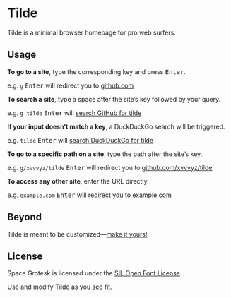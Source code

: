 # Tilde

Tilde is a minimal browser homepage for pro web surfers.

## Usage

**To go to a site**, type the corresponding key and press <kbd>Enter</kbd>.

e.g. `g` <kbd>Enter</kbd> will redirect you to [github.com](https://github.com)

**To search a site**, type a space after the site&rsquo;s key followed by your
query.

e.g. `g tilde` <kbd>Enter</kbd> will
[search GitHub for tilde](https://github.com/search?q=tilde)

**If your input doesn&rsquo;t match a key**, a DuckDuckGo search will be
triggered.

e.g. `tilde` <kbd>Enter</kbd> will
[search DuckDuckGo for tilde](https://duckduckgo.com/?q=tilde)

**To go to a specific path on a site**, type the path after the site&rsquo;s
key.

e.g. `g/xvvvyz/tilde` <kbd>Enter</kbd> will redirect you to
[github.com/xvvvyz/tilde](https://github.com/xvvvyz/tilde)

**To access any other site**, enter the URL directly.

e.g. `example.com` <kbd>Enter</kbd> will redirect you to
[example.com](https://example.com)

## Beyond

Tilde is meant to be customized&mdash;[make it yours!](index.html)

## License

Space Grotesk is licensed under the [SIL Open Font License](fonts/OFL).

Use and modify Tilde [as you see fit](UNLICENSE).

